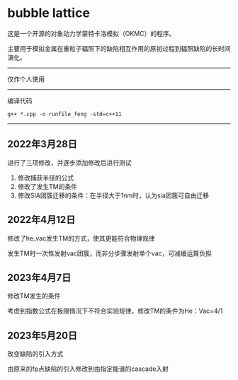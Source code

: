 # bubble lattice

这是一个开源的对象动力学蒙特卡洛模拟（OKMC）的程序。

主要用于模拟金属在重粒子辐照下的缺陷相互作用的原初过程到辐照缺陷的长时间演化。

---

仅作个人使用

---





编译代码

`g++ *.cpp -o runfile_feng -std=c++11`

---

## 2022年3月28日

进行了三项修改，并逐步添加修改后进行测试

1. 修改捕获半径的公式
2. 修改了发生TM的条件
3. 修改SIA团簇迁移的条件：在半径大于1nm时，认为sia团簇可自由迁移



## 2022年4月12日

修改了he_vac发生TM的方式，使其更能符合物理规律

发生TM时一次性发射vac团簇，而非分步骤发射单个vac，可减缓运算负担



## 2023年4月7日

修改TM发生的条件

考虑到指数公式在极限情况下不符合实验规律，修改TM的条件为He：Vac=4/1



## 2023年5月20日

改变缺陷的引入方式

由原来的fp点缺陷的引入修改到由指定能谱的cascade入射